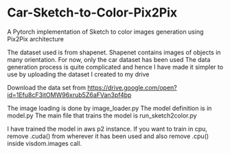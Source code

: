 # Car-Sketch-to-Color-Pix2Pix
A Pytorch implementation of Sketch to color images generation using Pix2Pix architecture

The dataset used is from shapenet. Shapenet contains images of objects in many orientation. For now, only the car dataset has been used
The data generation process is quite complicated and hence I have made it simpler to use by uploading the dataset I created to my drive

Download the data set from https://drive.google.com/open?id=1Efu8cF3itOMW96xrub5Z6aFVan3pf4bp

The image loading is done by image_loader.py
The model definition is in model.py
The main file that trains the model is run_sketch2color.py

I have trained the model in aws p2 instance. If you want to train in cpu, remove .cuda() from wherever it has been used and also remove .cpu() inside visdom.images call.



